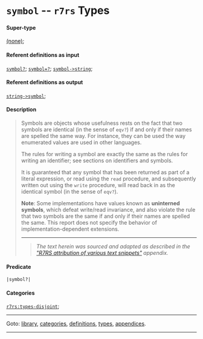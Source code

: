 

<a id='type__r7rs__symbol'></a>

# `symbol` -- `r7rs` Types


#### Super-type

[(none)](../../r7rs/types/_index.md#toc__r7rs__types);


#### Referent definitions as input

[`symbol?`](../../r7rs/definitions/symbol_3f.md#definition__r7rs__symbol_3f);
[`symbol=?`](../../r7rs/definitions/symbol_3d_3f.md#definition__r7rs__symbol_3d_3f);
[`symbol->string`](../../r7rs/definitions/symbol-_3e_string.md#definition__r7rs__symbol-_3e_string);


#### Referent definitions as output

[`string->symbol`](../../r7rs/definitions/string-_3e_symbol.md#definition__r7rs__string-_3e_symbol);


#### Description

> Symbols are objects whose usefulness rests on the fact that two
> symbols are identical (in the sense of `eqv?`) if and only if their
> names are spelled the same way.  For instance, they can be used
> the way enumerated values are used in other languages.
> 
> The rules for writing a symbol are exactly the same as the rules for
> writing an identifier; see sections on identifiers
> and symbols.
> 
> It is guaranteed that any symbol that has been returned as part of
> a literal expression, or read using the `read` procedure, and
> subsequently written out using the `write` procedure, will read back
> in as the identical symbol (in the sense of `eqv?`).
> 
> **Note**:  Some implementations have values known as __uninterned symbols__,
> which defeat write/read invariance, and also violate the rule that two
> symbols are the same if and only if their names are spelled the same.
> This report does not specify the behavior of
> implementation-dependent extensions.
> 
> 
> ----
> > *The text herein was sourced and adapted as described in the ["R7RS attribution of various text snippets"](../../r7rs/appendices/attribution.md#appendix__r7rs__attribution) appendix.*


#### Predicate

```
|symbol?|
```


#### Categories

[`r7rs:types-disjoint`](../../r7rs/categories/r7rs_3a_types-disjoint.md#category__r7rs__r7rs_3a_types-disjoint);

----

Goto: [library](../../r7rs/_index.md#library__r7rs), [categories](../../r7rs/categories/_index.md#toc__r7rs__categories), [definitions](../../r7rs/definitions/_index.md#toc__r7rs__definitions), [types](../../r7rs/types/_index.md#toc__r7rs__types), [appendices](../../r7rs/appendices/_index.md#toc__r7rs__appendices).

----

